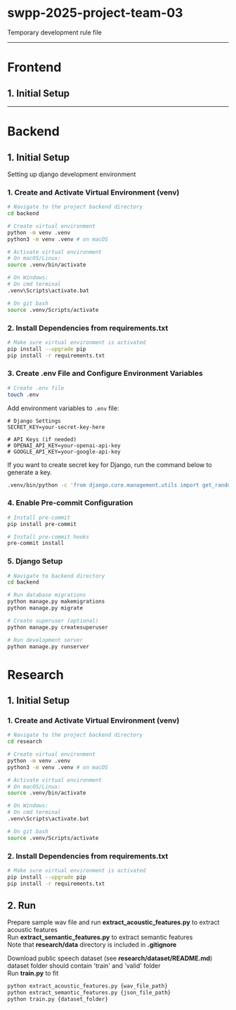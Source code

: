 # swpp-2025-project-team-03

Temporary development rule file

---

# Frontend

## 1. Initial Setup

---

# Backend

## 1. Initial Setup

Setting up django development environment

### 1. Create and Activate Virtual Environment (venv)

```bash
# Navigate to the project backend directory
cd backend

# Create virtual environment
python -m venv .venv
python3 -m venv .venv # on macOS

# Activate virtual environment
# On macOS/Linux:
source .venv/bin/activate

# On Windows:
# On cmd terminal
.venv\Scripts\activate.bat

# On git bash
source .venv/Scripts/activate
```

### 2. Install Dependencies from requirements.txt

```bash
# Make sure virtual environment is activated
pip install --upgrade pip
pip install -r requirements.txt
```

### 3. Create .env File and Configure Environment Variables

```bash
# Create .env file
touch .env
```

Add environment variables to `.env` file:

```env
# Django Settings
SECRET_KEY=your-secret-key-here

# API Keys (if needed)
# OPENAI_API_KEY=your-openai-api-key
# GOOGLE_API_KEY=your-google-api-key
```

If you want to create secret key for Django, run the command below to generate a key.

```bash
.venv/bin/python -c 'from django.core.management.utils import get_random_secret_key; print(get_random_secret_key())'
```

### 4. Enable Pre-commit Configuration

```bash
# Install pre-commit
pip install pre-commit

# Install pre-commit hooks
pre-commit install
```

### 5. Django Setup

```bash
# Navigate to backend directory
cd backend

# Run database migrations
python manage.py makemigrations
python manage.py migrate

# Create superuser (optional)
python manage.py createsuperuser

# Run development server
python manage.py runserver
```

# Research

## 1. Initial Setup

### 1. Create and Activate Virtual Environment (venv)

```bash
# Navigate to the project backend directory
cd research

# Create virtual environment
python -m venv .venv
python3 -m venv .venv # on macOS

# Activate virtual environment
# On macOS/Linux:
source .venv/bin/activate

# On Windows:
# On cmd terminal
.venv\Scripts\activate.bat

# On git bash
source .venv/Scripts/activate
```

### 2. Install Dependencies from requirements.txt

```bash
# Make sure virtual environment is activated
pip install --upgrade pip
pip install -r requirements.txt
```

## 2. Run

Prepare sample wav file and run **extract_acoustic_features.py** to extract acoustic features  
Run **extract_semantic_features.py** to extract semantic features  
Note that **research/data** directory is included in **.gitignore**

Download public speech dataset (see **research/dataset/README.md**)  
dataset folder should contain 'train' and 'valid' folder  
Run **train.py** to fit

```bash
python extract_acoustic_features.py {wav_file_path}
python extract_semantic_features.py {json_file_path}
python train.py {dataset_folder}
```
